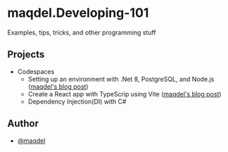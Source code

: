 # maqdel.Developing-101
Examples, tips, tricks, and other programming stuff

## Projects
- Codespaces
    - Setting up an environment with .Net 8, PostgreSQL, and Node.js ([maqdel's blog post](https://maqdel.wordpress.com/2025/07/11/codespaces-adding-postgresql-and-net/))
    - Create a React app with TypeScrip using Vite ([maqdel's blog post](https://maqdel.wordpress.com/2025/07/14/react-create-a-react-app-with-typescrip-using-vite/))
    - Dependency Injection(DI) with C#
## Author
- [@maqdel](https://www.github.com/maqdel)
